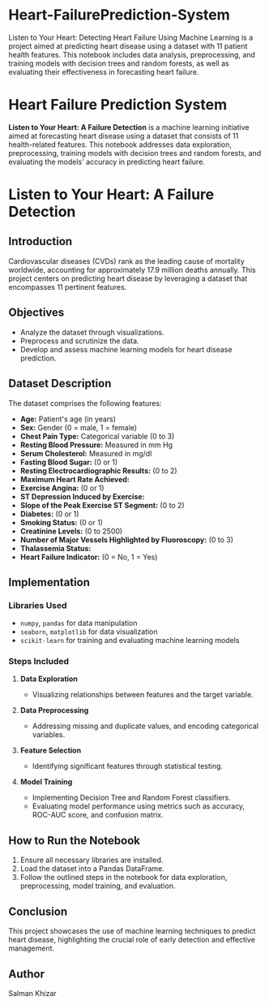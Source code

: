 # Heart-FailurePrediction-System
Listen to Your Heart: Detecting Heart Failure Using Machine Learning is a project aimed at predicting heart disease using a dataset with 11 patient health features. This notebook includes data analysis, preprocessing, and training models with decision trees and random forests, as well as evaluating their effectiveness in forecasting heart failure.
# Heart Failure Prediction System

**Listen to Your Heart: A Failure Detection** is a machine learning initiative aimed at forecasting heart disease using a dataset that consists of 11 health-related features. This notebook addresses data exploration, preprocessing, training models with decision trees and random forests, and evaluating the models' accuracy in predicting heart failure.

# Listen to Your Heart: A Failure Detection

## Introduction

Cardiovascular diseases (CVDs) rank as the leading cause of mortality worldwide, accounting for approximately 17.9 million deaths annually. This project centers on predicting heart disease by leveraging a dataset that encompasses 11 pertinent features.

## Objectives

- Analyze the dataset through visualizations.
- Preprocess and scrutinize the data.
- Develop and assess machine learning models for heart disease prediction.

## Dataset Description

The dataset comprises the following features:

- **Age:** Patient's age (in years)
- **Sex:** Gender (0 = male, 1 = female)
- **Chest Pain Type:** Categorical variable (0 to 3)
- **Resting Blood Pressure:** Measured in mm Hg
- **Serum Cholesterol:** Measured in mg/dl
- **Fasting Blood Sugar:** (0 or 1)
- **Resting Electrocardiographic Results:** (0 to 2)
- **Maximum Heart Rate Achieved:** 
- **Exercise Angina:** (0 or 1)
- **ST Depression Induced by Exercise:** 
- **Slope of the Peak Exercise ST Segment:** (0 to 2)
- **Diabetes:** (0 or 1)
- **Smoking Status:** (0 or 1)
- **Creatinine Levels:** (0 to 2500)
- **Number of Major Vessels Highlighted by Fluoroscopy:** (0 to 3)
- **Thalassemia Status:** 
- **Heart Failure Indicator:** (0 = No, 1 = Yes)

## Implementation

### Libraries Used

- `numpy`, `pandas` for data manipulation
- `seaborn`, `matplotlib` for data visualization
- `scikit-learn` for training and evaluating machine learning models

### Steps Included

1. **Data Exploration**
   - Visualizing relationships between features and the target variable.

2. **Data Preprocessing**
   - Addressing missing and duplicate values, and encoding categorical variables.

3. **Feature Selection**
   - Identifying significant features through statistical testing.

4. **Model Training**
   - Implementing Decision Tree and Random Forest classifiers.
   - Evaluating model performance using metrics such as accuracy, ROC-AUC score, and confusion matrix.

## How to Run the Notebook

1. Ensure all necessary libraries are installed.
2. Load the dataset into a Pandas DataFrame.
3. Follow the outlined steps in the notebook for data exploration, preprocessing, model training, and evaluation.

## Conclusion

This project showcases the use of machine learning techniques to predict heart disease, highlighting the crucial role of early detection and effective management.

## Author

Salman Khizar
